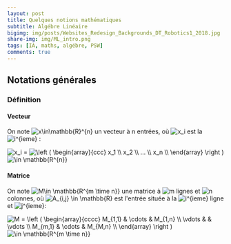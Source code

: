 ```yaml
---
layout: post
title: Quelques notions mathématiques  
subtitle: Algébre Linéaire  
bigimg: img/posts/Websites_Redesign_Backgrounds_DT_Robotics1_2018.jpg
share-img: img/ML_intro.png
tags: [IA, maths, algébre, PSW]
comments: true
---
```




## Notations générales

### Définition 


#### Vecteur 
On note  <img src="https://latex.codecogs.com/svg.latex?\Large&space; x\in\mathbb{R}^{n} " title=" x\in\mathbb{R}^{n} " /> un vecteur à n entrées, où <img src="https://latex.codecogs.com/svg.latex?\Large&space; x_i " title=" x_i "/> est la <img src="https://latex.codecogs.com/svg.latex?\Large&space; i^{eme} " title=" i^{ieme} " /> :  

<img src="https://latex.codecogs.com/svg.latex?\Large&space; x_i " title=" x_i " /> = 
<img src="https://latex.codecogs.com/svg.latex?\Large&space; \left (
   \begin{array}{ccc}
      x_1 \\
      x_2 \\
      ... \\
      x_n \\
   \end{array}
   \right ) " title=" \left (
   \begin{array}{ccc}
      x_1 \\
      x_2 \\
      ... \\
      x_n \\
   \end{array}
   \right ) " /> <img src="https://latex.codecogs.com/svg.latex?\Large&space; \in \mathbb{R^{n}}" title="\in \mathbb{R^{n}}" />
   
   #### Matrice
On note  <img src="https://latex.codecogs.com/svg.latex?\Large&space; M \in \mathbb{R^{m \time n}}" title=" M\in \mathbb{R^{m \time n}}" /> une matrice à  <img src="https://latex.codecogs.com/svg.latex?\Large&space;m" title="m" /> lignes et  <img src="https://latex.codecogs.com/svg.latex?\Large&space; n" title="n" /> colonnes, où  <img src="https://latex.codecogs.com/svg.latex?\Large&space; M_{i,j} \in \mathbb{R}" title="A_{i,j} \in \mathbb{R}" /> est l'entrée située à la <img src="https://latex.codecogs.com/svg.latex?\Large&space; i^{ieme}" title="i^{ieme}" /> ligne et <img src="https://latex.codecogs.com/svg.latex?\Large&space; j^{ieme}" title="j^{ieme}" />:

<img src="https://latex.codecogs.com/svg.latex?\Large&space; M = \left (
   \begin{array}{cccc}
      M_{1,1}  & \cdots & M_{1,n} \\
      \vdots & & \ddots & 0\\
      M_{m,1} & \cdots  & M_{M,n} \\
   \end{array}
   \right )  " title="M = \left (
   \begin{array}{cccc}
      M_{1,1}  & \cdots & M_{1,n} \\
      \vdots & & \vdots \\
      M_{m,1} & \cdots  & M_{M,n} \\
   \end{array}
   \right )  " />
          <img src="https://latex.codecogs.com/svg.latex?\Large&space; \in \mathbb{R^{m \time n}}" title="\in \mathbb{R^{m \time n}}" />
